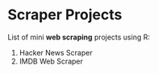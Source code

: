 # Scraper Projects

List of mini **web scraping** projects using R:

1. Hacker News Scraper
2. IMDB Web Scraper
